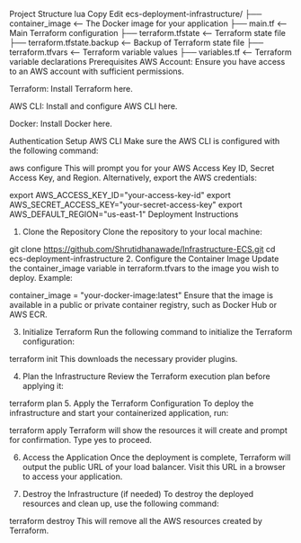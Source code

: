 Project Structure
lua
Copy
Edit
ecs-deployment-infrastructure/
├── container_image                <-- The Docker image for your application
├── main.tf                        <-- Main Terraform configuration
├── terraform.tfstate              <-- Terraform state file
├── terraform.tfstate.backup       <-- Backup of Terraform state file
├── terraform.tfvars               <-- Terraform variable values
├── variables.tf                   <-- Terraform variable declarations
Prerequisites
AWS Account: Ensure you have access to an AWS account with sufficient permissions.

Terraform: Install Terraform here.

AWS CLI: Install and configure AWS CLI here.

Docker: Install Docker here.

Authentication Setup
AWS CLI
Make sure the AWS CLI is configured with the following command:

aws configure
This will prompt you for your AWS Access Key ID, Secret Access Key, and Region. Alternatively, export the AWS credentials:


export AWS_ACCESS_KEY_ID="your-access-key-id"
export AWS_SECRET_ACCESS_KEY="your-secret-access-key"
export AWS_DEFAULT_REGION="us-east-1"
Deployment Instructions
1. Clone the Repository
Clone the repository to your local machine:

git clone https://github.com/Shrutidhanawade/Infrastructure-ECS.git
cd ecs-deployment-infrastructure
2. Configure the Container Image
Update the container_image variable in terraform.tfvars to the image you wish to deploy. Example:


container_image = "your-docker-image:latest"
Ensure that the image is available in a public or private container registry, such as Docker Hub or AWS ECR.

3. Initialize Terraform
Run the following command to initialize the Terraform configuration:


terraform init
This downloads the necessary provider plugins.

4. Plan the Infrastructure
Review the Terraform execution plan before applying it:


terraform plan
5. Apply the Terraform Configuration
To deploy the infrastructure and start your containerized application, run:


terraform apply
Terraform will show the resources it will create and prompt for confirmation. Type yes to proceed.

6. Access the Application
Once the deployment is complete, Terraform will output the public URL of your load balancer. Visit this URL in a browser to access your application.

7. Destroy the Infrastructure (if needed)
To destroy the deployed resources and clean up, use the following command:

terraform destroy
This will remove all the AWS resources created by Terraform.
